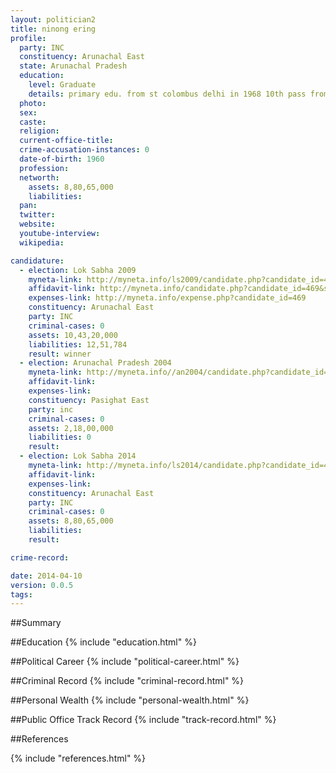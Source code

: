 ```yaml
---
layout: politician2
title: ninong ering
profile: 
  party: INC
  constituency: Arunachal East
  state: Arunachal Pradesh
  education: 
    level: Graduate
    details: primary edu. from st colombus delhi in 1968 10th pass from st edmund.shiilong in 1971 12th pass from govt higher sec. school pasighat cbse ba(arts) from jawarharlal nehru college pasighat(punjab university) in 1980
  photo: 
  sex: 
  caste: 
  religion: 
  current-office-title: 
  crime-accusation-instances: 0
  date-of-birth: 1960
  profession: 
  networth: 
    assets: 8,80,65,000
    liabilities: 
  pan: 
  twitter: 
  website: 
  youtube-interview: 
  wikipedia: 

candidature: 
  - election: Lok Sabha 2009
    myneta-link: http://myneta.info/ls2009/candidate.php?candidate_id=469
    affidavit-link: http://myneta.info/candidate.php?candidate_id=469&scan=original
    expenses-link: http://myneta.info/expense.php?candidate_id=469
    constituency: Arunachal East 
    party: INC
    criminal-cases: 0
    assets: 10,43,20,000
    liabilities: 12,51,784
    result: winner 
  - election: Arunachal Pradesh 2004
    myneta-link: http://myneta.info//an2004/candidate.php?candidate_id=103
    affidavit-link: 
    expenses-link: 
    constituency: Pasighat East 
    party: inc
    criminal-cases: 0
    assets: 2,18,00,000
    liabilities: 0
    result:  
  - election: Lok Sabha 2014
    myneta-link: http://myneta.info/ls2014/candidate.php?candidate_id=406
    affidavit-link: 
    expenses-link: 
    constituency: Arunachal East 
    party: INC
    criminal-cases: 0
    assets: 8,80,65,000
    liabilities: 
    result:  

crime-record: 

date: 2014-04-10
version: 0.0.5
tags: 
---
```


##Summary


##Education
{% include "education.html" %}


##Political Career
{% include "political-career.html" %}


##Criminal Record
{% include "criminal-record.html" %}


##Personal Wealth
{% include "personal-wealth.html" %}


##Public Office Track Record
{% include "track-record.html" %}


##References


{% include "references.html" %}
